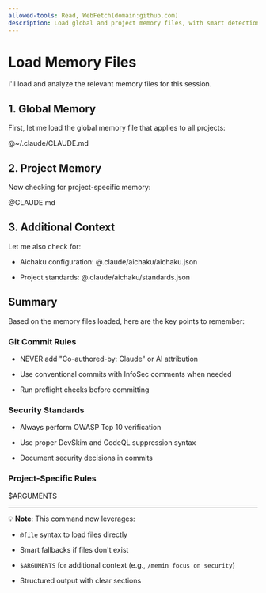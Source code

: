 ```yaml
---
allowed-tools: Read, WebFetch(domain:github.com)
description: Load global and project memory files, with smart detection
---
```


# Load Memory Files

I'll load and analyze the relevant memory files for this session.

## 1. Global Memory

First, let me load the global memory file that applies to all projects:

@~/.claude/CLAUDE.md

## 2. Project Memory

Now checking for project-specific memory:

@CLAUDE.md

## 3. Additional Context

Let me also check for:

- Aichaku configuration: @.claude/aichaku/aichaku.json

- Project standards: @.claude/aichaku/standards.json

## Summary

Based on the memory files loaded, here are the key points to remember:

### Git Commit Rules

- NEVER add "Co-authored-by: Claude" or AI attribution

- Use conventional commits with InfoSec comments when needed

- Run preflight checks before committing

### Security Standards

- Always perform OWASP Top 10 verification

- Use proper DevSkim and CodeQL suppression syntax

- Document security decisions in commits

### Project-Specific Rules

$ARGUMENTS

---

💡 **Note**: This command now leverages:

- `@file` syntax to load files directly

- Smart fallbacks if files don't exist

- `$ARGUMENTS` for additional context (e.g., `/memin focus on security`)

- Structured output with clear sections

